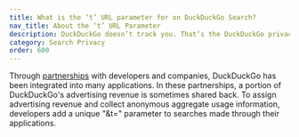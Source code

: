 ```yaml
---
title: What is the ‘t’ URL parameter for on DuckDuckGo Search?
nav_title: About the ‘t’ URL Parameter
description: DuckDuckGo doesn’t track you. That’s the DuckDuckGo privacy policy in a nutshell.
category: Search Privacy
order: 600
---
```


<p>
    Through
    <a href="{{ site.baseurl }}/company/partnerships">partnerships</a> with
    developers and companies, DuckDuckGo has been integrated into many
    applications. In these partnerships, a portion of DuckDuckGo's advertising
    revenue is sometimes shared back. To assign advertising revenue and collect
    anonymous aggregate usage information, developers add a unique "&amp;t="
    parameter to searches made through their applications.
</p>
